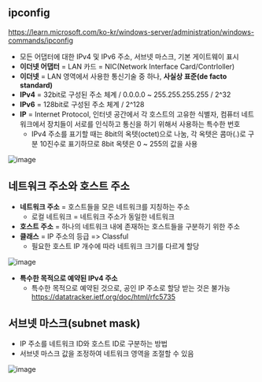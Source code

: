 ## ipconfig ##
https://learn.microsoft.com/ko-kr/windows-server/administration/windows-commands/ipconfig
- 모든 어댑터에 대한 IPv4 및 IPv6 주소, 서브넷 마스크, 기본 게이트웨이 표시
- **이더넷 어댑터** = LAN 카드 = NIC(Network Interface Card/Contrloller)
- **이더넷** = LAN 영역에서 사용한 통신기술 중 하나, **사실상 표준(de facto standard)**
- **IPv4** = 32bit로 구성된 주소 체계 / 0.0.0.0 ~ 255.255.255.255 / 2^32
- **IPv6** = 128bit로 구성된 주소 체계 / 2^128
- **IP** = Internet Protocol, 인터넷 공간에서 각 호스트의 고유한 식별자, 컴퓨터 네트워크에서 장치들이 서로를 인식하고 통신을 하기 위해서 사용하는 특수한 번호
  - IPv4 주소를 표기할 때는 8bit의 옥텟(octet)으로 나눔, 각 옥텟은 콤마(.)로 구분
    10진수로 표기하므로 8bit 옥텟은 0 ~ 255의 값을 사용

![image](https://github.com/xodbs1123/Network/assets/61976898/f3fe05fa-b6d4-4a76-85c2-ae759b686151)


## 네트워크 주소와 호스트 주소 ##
- **네트워크 주소** = 호스트들을 모은 네트워크를 지칭하는 주소
  - 로컬 네트워크 = 네트워크 주소가 동일한 네트워크
- **호스트 주소** = 하나의 네트워크 내에 존재하는 호스트들을 구분하기 위한 주소
- **클래스** = IP 주소의 등급 => Classful
  - 필요한 호스트 IP 개수에 따라 네트워크 크기를 다르게 할당

![image](https://github.com/xodbs1123/Network/assets/61976898/96d83c0f-001b-49af-af6a-946c24406ccf)

- **특수한 목적으로 예약된 IPv4 주소**
  - 특수한 목적으로 예약된 것으로, 공인 IP 주소로 할당 받는 것은 불가능
    https://datatracker.ietf.org/doc/html/rfc5735

## 서브넷 마스크(subnet mask) ##
- IP 주소를 네트워크 ID와 호스트 ID로 구분하는 방법
- 서브넷 마스크 값을 조정하여 네트워크 영역을 조절할 수 있음

![image](https://github.com/xodbs1123/Network/assets/61976898/26a07847-5682-417f-ac1b-bbbbf59b21e0)
